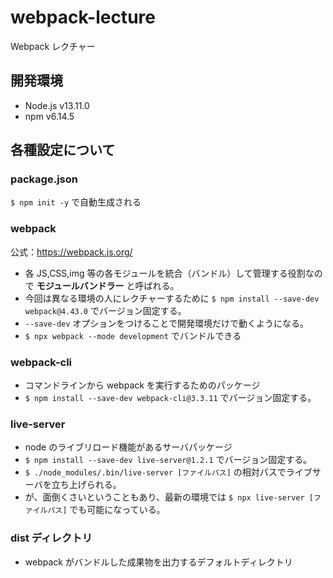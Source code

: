 # webpack-lecture

Webpack レクチャー

## 開発環境

- Node.js v13.11.0
- npm v6.14.5

## 各種設定について

### package.json

`$ npm init -y` で自動生成される

### webpack

公式：https://webpack.js.org/

- 各 JS,CSS,img 等の各モジュールを統合（バンドル）して管理する役割なので **モジュールバンドラー** と呼ばれる。
- 今回は異なる環境の人にレクチャーするために `$ npm install --save-dev webpack@4.43.0` でバージョン固定する。
- `--save-dev` オプションをつけることで開発環境だけで動くようになる。
- `$ npx webpack --mode development` でバンドルできる

### webpack-cli

- コマンドラインから webpack を実行するためのパッケージ
- `$ npm install --save-dev webpack-cli@3.3.11` でバージョン固定する。

### live-server

- node のライブリロード機能があるサーバパッケージ
- `$ npm install --save-dev live-server@1.2.1` でバージョン固定する。
- `$ ./node_modules/.bin/live-server [ファイルパス]` の相対パスでライブサーバを立ち上げられる。
- が、面倒くさいということもあり、最新の環境では `$ npx live-server [ファイルパス]` でも可能になっている。

### dist ディレクトリ

- webpack がバンドルした成果物を出力するデフォルトディレクトリ
